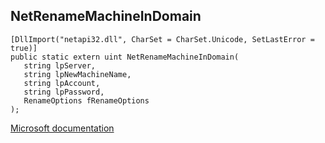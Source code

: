 ## NetRenameMachineInDomain

```
[DllImport("netapi32.dll", CharSet = CharSet.Unicode, SetLastError = true)]
public static extern uint NetRenameMachineInDomain(
   string lpServer,
   string lpNewMachineName,
   string lpAccount,
   string lpPassword,
   RenameOptions fRenameOptions
);
```

[Microsoft documentation](https://docs.microsoft.com/en-us/windows/win32/api/lmapibuf/nf-lmapibuf-netrenamemachineindomain)
